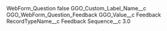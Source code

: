 <?xml version="1.0" encoding="UTF-8"?>
<CustomMetadata xmlns="http://soap.sforce.com/2006/04/metadata" xmlns:xsi="http://www.w3.org/2001/XMLSchema-instance" xmlns:xsd="http://www.w3.org/2001/XMLSchema">
    <label>WebForm_Question</label>
    <protected>false</protected>
    <values>
        <field>GGO_Custom_Label_Name__c</field>
        <value xsi:type="xsd:string">GGO_WebForm_Question_Feedback</value>
    </values>
    <values>
        <field>GGO_Value__c</field>
        <value xsi:type="xsd:string">Feedback</value>
    </values>
    <values>
        <field>RecordTypeName__c</field>
        <value xsi:type="xsd:string">Feedback</value>
    </values>
    <values>
        <field>Sequence__c</field>
        <value xsi:type="xsd:double">3.0</value>
    </values>
</CustomMetadata>
